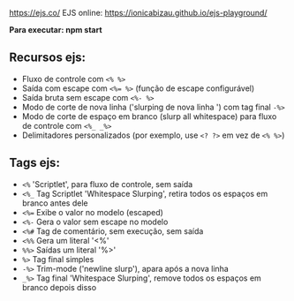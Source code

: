 https://ejs.co/
EJS online: https://ionicabizau.github.io/ejs-playground/

**Para executar: npm start**

## Recursos ejs:

- Fluxo de controle com `<% %>`
- Saída com escape com `<%= %>` (função de escape configurável)
- Saída bruta sem escape com `<%- %>`
- Modo de corte de nova linha ('slurping de nova linha ') com tag final `-%>`
- Modo de corte de espaço em branco (slurp all whitespace) para fluxo de controle com `<%_ _%>`
- Delimitadores personalizados (por exemplo, use `<? ?>` em vez de `<% %>`)

## Tags ejs:

- `<%` 'Scriptlet', para fluxo de controle, sem saída
- `<%_` Tag Scriptlet 'Whitespace Slurping', retira todos os espaços em branco antes dele
- `<%=` Exibe o valor no modelo (escaped)
- `<%-` Gera o valor sem escape no modelo
- `<%#` Tag de comentário, sem execução, sem saída
- `<%%` Gera um literal '<%'
- `%%>` Saídas um literal '%>'
- `%>` Tag final simples
- `-%>` Trim-mode ('newline slurp'), apara após a nova linha
- `_%>` Tag final 'Whitespace Slurping', remove todos os espaços em branco depois disso
